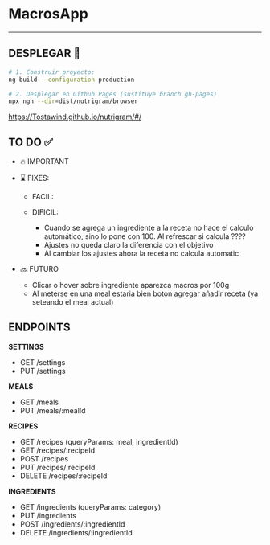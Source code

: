 # MacrosApp

---

## DESPLEGAR 🚀

```bash
# 1. Construir proyecto:
ng build --configuration production

# 2. Desplegar en Github Pages (sustituye branch gh-pages)
npx ngh --dir=dist/nutrigram/browser
```

https://Tostawind.github.io/nutrigram/#/


## TO DO ✅


- 🔥 IMPORTANT

- ⌛ FIXES:
  - FACIL:

  - DIFICIL:
    - Cuando se agrega un ingrediente a la receta no hace el calculo automático, sino lo pone con 100. Al refrescar si calcula ????
    - Ajustes no queda claro la diferencia con el objetivo
    - Al cambiar los ajustes ahora la receta no calcula automatic



- 🔜 FUTURO
  - Clicar o hover sobre ingrediente aparezca macros por 100g
  - Al meterse en una meal estaria bien boton agregar añadir receta (ya seteando el meal actual)


## ENDPOINTS

**SETTINGS**
- GET /settings
- PUT /settings

**MEALS**
- GET /meals
- PUT /meals/:mealId

**RECIPES**
- GET /recipes (queryParams: meal, ingredientId)
- GET /recipes/:recipeId
- POST /recipes
- PUT /recipes/:recipeId
- DELETE /recipes/:recipeId

**INGREDIENTS**
- GET /ingredients (queryParams: category)
- PUT /ingredients
- POST /ingredients/:ingredientId
- DELETE /ingredients/:ingredientId
